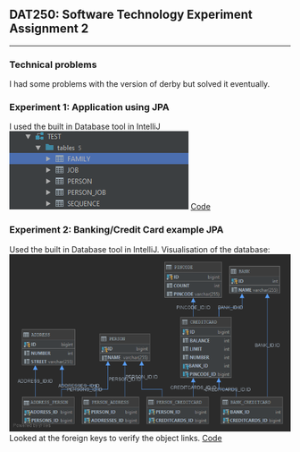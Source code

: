 ## DAT250: Software Technology Experiment Assignment 2
---
### Technical problems
I had some problems with the version of derby but solved it eventually.

### Experiment 1: Application using JPA
I used the built in Database tool in IntelliJ
![screenshot](img/img1.png)
[Code](https://github.com/bernhus/dat250/tree/master/lab2/eclipselink/jpa-basic/src/main/java/no/hvl/dat250/jpa/basicexample/exp1)
### Experiment 2: Banking/Credit Card example JPA
Used the built in Database tool in IntelliJ.
Visualisation of the database:
![screenshot](img/img2.png)
Looked at the foreign keys to verify the object links.
[Code](https://github.com/bernhus/dat250/tree/master/lab2/eclipselink/jpa-basic/src/main/java/no/hvl/dat250/jpa/basicexample/exp2)
